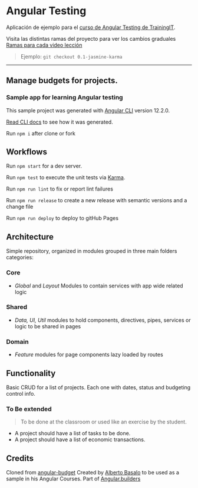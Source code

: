 # Angular Testing

Aplicación de ejemplo para el [curso de Angular Testing de TrainingIT](https://trainingit.es/curso-angular-testing/).

Visita las distintas ramas del proyecto para ver los cambios graduales
[Ramas para cada video lección](https://github.com/Angular-Testing/angular-testing/branches)
> Ejemplo: `git checkout 0.1-jasmine-karma`

---

## Manage budgets for projects.

### Sample app for learning Angular testing

This sample project was generated with [Angular CLI](https://github.com/angular/angular-cli) version 12.2.0.

[Read CLI docs](https://github.com/angularbuilders/angular-budget/blob/main/docs/cli.md) to see how it was generated.

Run `npm i` after clone or fork

## Workflows

Run `npm start` for a dev server.

Run `npm test` to execute the unit tests via [Karma](https://karma-runner.github.io).

Run `npm run lint` to fix or report lint failures

Run `npm run release` to create a new release with semantic versions and a change file

Run `npm run deploy` to deploy to gitHub Pages

## Architecture

Simple repository, organized in modules grouped in three main folders categories:

### Core

- _Global_ and _Layout_ Modules to contain services with app wide related logic

### Shared

- _Data, UI, Util_ modules to hold components, directives, pipes, services or logic to be shared in pages

### Domain

- _Feature_ modules for page components lazy loaded by routes

## Functionality

Basic CRUD for a list of projects. Each one with dates, status and budgeting control info.

### To Be extended

> To be done at the classroom or used like an exercise by the student.

- A project should have a list of tasks to be done.
- A project should have a list of economic transactions.

## Credits

Cloned from [angular-budget](https://angularbuilders.github.io/angular-budget/)
Created by [Alberto Basalo](https://twitter.com/albertobasalo) to be used as a sample in his Angular Courses.
Part of [Angular.builders](https://www.angular.builders)
